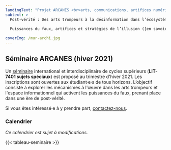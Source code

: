 ```yaml
---
landingText: "Projet ARCANES <br>arts, communications, artifices numériques et écosystèmes socio-numériques"
subtext: > 
  Post-vérité : Des arts trompeurs à la désinformation dans l’écosystème socio-numérique  
  
  Puissances du faux, artifices et stratégies de l’illusion ([en savoir plus](/a-propos/))

coverImg: /mur-archi.jpg
---
```


## Séminaire ARCANES (hiver 2021)

Un [séminaire](/seminaire/) international et interdisciplinaire de cycles supérieurs (**LIT-7401 sujets spéciaux**) est proposé au trimestre d'hiver 2021.
Les inscriptions sont ouvertes aux étudiant·e·s de tous horizons.
L’objectif consiste à explorer les mécanismes à l'œuvre dans les arts trompeurs et l'espace informationnel qui activent les puissances du faux, prenant place dans une ère de post-vérité.

Si vous êtes intéressé·e à y prendre part, [contactez-nous](/contact/).

### Calendrier

_Ce calendrier est sujet à modifications._

{{< tableau-seminaire >}}
